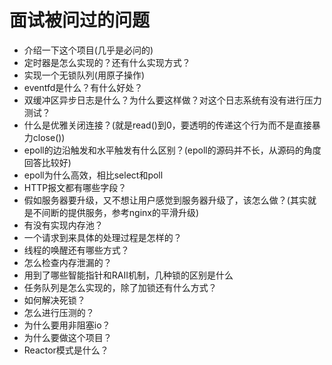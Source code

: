 # 面试被问过的问题

* 介绍一下这个项目(几乎是必问的)
* 定时器是怎么实现的？还有什么实现方式？
* 实现一个无锁队列(用原子操作)
* eventfd是什么？有什么好处？
* 双缓冲区异步日志是什么？为什么要这样做？对这个日志系统有没有进行压力测试？
* 什么是优雅关闭连接？(就是read()到0，要透明的传递这个行为而不是直接暴力close())
* epoll的边沿触发和水平触发有什么区别？(epoll的源码并不长，从源码的角度回答比较好)
* epoll为什么高效，相比select和poll
* HTTP报文都有哪些字段？
* 假如服务器要升级，又不想让用户感觉到服务器升级了，该怎么做？(其实就是不间断的提供服务，参考nginx的平滑升级)
* 有没有实现内存池？
* 一个请求到来具体的处理过程是怎样的？
* 线程的唤醒还有哪些方式？
* 怎么检查内存泄漏的？
* 用到了哪些智能指针和RAII机制，几种锁的区别是什么
* 任务队列是怎么实现的，除了加锁还有什么方式？
* 如何解决死锁？
* 怎么进行压测的？
* 为什么要用非阻塞io？
* 为什么要做这个项目？
* Reactor模式是什么？